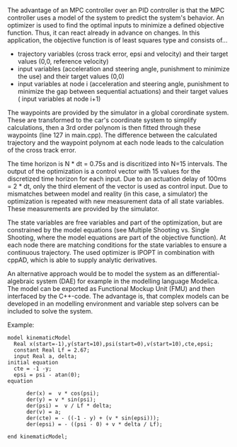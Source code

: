 The advantage of an MPC controller over an PID controller is that the MPC controller uses a model of the system to predict the system's behavior. An optimizer is used to find the optimal inputs to minimize a defined objective function. Thus, it can react already in advance on changes. In this application, the objective function is of least squares type and consists of... 
  - trajectory variables (cross track error, epsi and velocity) and their target values (0,0, reference velocity)
  - input variables (acceleration and steering angle, punishment to minimize the use) and their target values (0,0)
  - input variables at node i (acceleration and steering angle, punishment to minimize the gap between sequential actuations) and their target values (  input variables at node i+1)

The waypoints are provided by the simulator in a global corordinate system. These are transformed to the car's coordinate system to simplify calculations, then a 3rd order polynom is then fitted through these waypoints (line 127 in main.cpp). 
The difference between the calculated trajectory and the waypoint polynom at each node leads to the calculation of the cross track error. 

The time horizon is N * dt = 0.75s and is discritized into N=15 intervals. The output of the optimization is a control vector with 15 values for the discretized time horizon for each input. Due to an actuation delay of 100ms = 2 * dt, only the third element of the vector is used as control input. Due to mismatches between model and reality (in this case, a simulator) the optimization is repeated with new measurement data of all state variables. These measurements are provided by the simulator.

The state variables are free variables and part of the optimization, but are constrained by the model equations (see Multiple Shooting vs. Single Shooting, where the model equations are part of the objective function). At each node there are matching conditions for the state variables to ensure a continuous trajectory. The used optimizer is IPOPT in combination with cppAD, which is able to supply analytic derivatives.


An alternative approach would be to model the system as an differential-algebraic system (DAE) for example in the modelling language Modelica. The model can be exported as Functional Mockup Unit (FMU) and then interfaced by the C++-code. The advantage is, that complex models can be developed in an modelling environment and variable step solvers can be included to solve the system.

Example:
```modelica
model kinematicModel
  Real x(start=-1),y(start=10),psi(start=0),v(start=10),cte,epsi;
  constant Real Lf = 2.67;
  input Real a, delta;
initial equation 
  cte = -1 -y;
  epsi = psi - atan(0);
equation 

      der(x) =  v * cos(psi);
      der(y) = v * sin(psi);
      der(psi) =  v / Lf * delta;
      der(v) = a;
      der(cte) = - ((-1 - y) + (v * sin(epsi)));
      der(epsi) = - ((psi - 0) + v * delta / Lf);

end kinematicModel;
```
